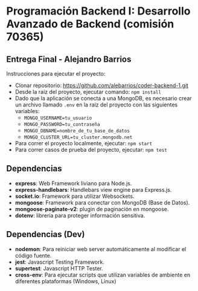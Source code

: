 # Programación Backend I: Desarrollo Avanzado de Backend (comisión 70365)

## Entrega Final - Alejandro Barrios
Instrucciones para ejecutar el proyecto:
* Clonar repositorio: https://github.com/alebarrios/coder-backend-1.git
* Desde la raíz del proyecto, ejecutar comando: ```npm install```
* Dado que la aplicación se conecta a una MongoDB, es necesario crear un archivo llamado ```.env``` en la raíz del proyecto con las siguientes variables:
  * ```MONGO_USERNAME=tu_usuario```
  * ```MONGO_PASSWORD=tu_contraseña```
  * ```MONGO_DBNAME=nombre_de_tu_base_de_datos```
  * ```MONGO_CLUSTER_URL=tu_cluster.mongodb.net```
* Para correr el proyecto localmente, ejecutar: ```npm start```
* Para correr casos de prueba del proyecto, ejecutar: ```npm test```

## Dependencias
* **express**: Web Framework liviano para Node.js.
* **express-handlebars**: Handlebars view engine para Express.js.
* **socket.io**: Framework para utilizar Websockets.
* **mongoose**: Framework para conectar con MongoDB (Base de Datos).
* **mongoose-paginate-v2**: plugin de paginación en mongoose.
* **dotenv**: librería para proteger información sensitiva.

## Dependencias (Dev)
* **nodemon**: Para reiniciar web server automáticamente al modificar el código fuente.
* **jest**: Javascript Testing Framework.
* **supertest**: Javascript HTTP Tester.
* **cross-env**: Para ejecutar scripts que utilizan variables de ambiente en diferentes plataformas (Windows, Linux)